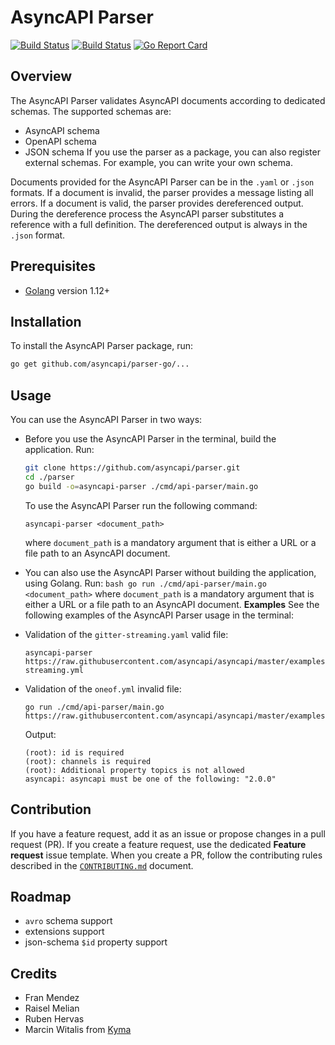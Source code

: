 # AsyncAPI Parser

[![Build Status](https://godoc.org/github.com/asyncapi/parser?status.svg)](https://godoc.org/github.com/asyncapi/parser) [![Build Status](https://travis-ci.org/asyncapi/parser.svg?branch=master)](https://travis-ci.org/asyncapi/parser) [![Go Report Card](https://goreportcard.com/badge/github.com/asyncapi/parser)](https://goreportcard.com/report/github.com/asyncapi/parser)

## Overview

The AsyncAPI Parser validates AsyncAPI documents according to dedicated schemas. The supported schemas are:

- AsyncAPI schema
- OpenAPI schema
- JSON schema
  If you use the parser as a package, you can also register external schemas. For example, you can write your own schema.

Documents provided for the AsyncAPI Parser can be in the `.yaml` or `.json` formats. If a document is invalid, the parser provides a message listing all errors. If a document is valid, the parser provides dereferenced output. During the dereference process the AsyncAPI parser substitutes a reference with a full definition. The dereferenced output is always in the `.json` format.

## Prerequisites

- [Golang](https://golang.org/dl/) version 1.12+

## Installation

To install the AsyncAPI Parser package, run:

```bash
go get github.com/asyncapi/parser-go/...
```

## Usage

You can use the AsyncAPI Parser in two ways:

- Before you use the AsyncAPI Parser in the terminal, build the application. Run:

  ```bash
  git clone https://github.com/asyncapi/parser.git
  cd ./parser
  go build -o=asyncapi-parser ./cmd/api-parser/main.go
  ```

  To use the AsyncAPI Parser run the following command:

  ```text
  asyncapi-parser <document_path>
  ```

  where `document_path` is a mandatory argument that is either a URL or a file path to an AsyncAPI document.

- You can also use the AsyncAPI Parser without building the application, using Golang. Run:
  `bash go run ./cmd/api-parser/main.go <document_path>`
  where `document_path` is a mandatory argument that is either a URL or a file path to an AsyncAPI document.
  **Examples**
  See the following examples of the AsyncAPI Parser usage in the terminal:
- Validation of the `gitter-streaming.yaml` valid file:

  ```text
  asyncapi-parser https://raw.githubusercontent.com/asyncapi/asyncapi/master/examples/2.0.0/gitter-streaming.yml
  ```

- Validation of the `oneof.yml` invalid file:

  ```text
  go run ./cmd/api-parser/main.go https://raw.githubusercontent.com/asyncapi/asyncapi/master/examples/1.1.0/oneof.yml
  ```

  Output:

  ```text
  (root): id is required
  (root): channels is required
  (root): Additional property topics is not allowed
  asyncapi: asyncapi must be one of the following: "2.0.0"
  ```


## Contribution

If you have a feature request, add it as an issue or propose changes in a pull request (PR).
If you create a feature request, use the dedicated **Feature request** issue template. When you create a PR, follow the contributing rules described in the [`CONTRIBUTING.md`](CONTRIBUTING.md) document.

## Roadmap

- `avro` schema support
- extensions support
- json-schema `$id` property support

## Credits

- Fran Mendez
- Raisel Melian
- Ruben Hervas
- Marcin Witalis from [Kyma](https://kyma-project.io/)
